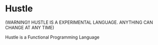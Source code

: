 # Hustle

(WARNING!! HUSTLE IS A EXPERIMENTAL LANGUAGE. ANYTHING CAN CHANGE AT ANY TIME)

Hustle is a Functional Programming Language
